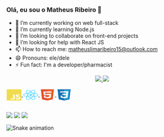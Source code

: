 ### Olá, eu sou o Matheus Ribeiro 👋

- 🔭 I’m currently working on web full-stack
- 🌱 I’m currently learning Node.js
- 👯 I’m looking to collaborate on front-end projects
- 🤔 I’m looking for help with React JS
- 📫 How to reach me: matheuslimaribeiro15@outlook.com
- 😄 Pronouns: ele/dele
- ⚡ Fun fact: I'm a developer/pharmacist

<div align="center">
  <a href="https://github.com/mdmath15">
  <img height="180em" src="https://github-readme-stats.vercel.app/api?username=mdmath15&show_icons=true&theme=dracula&include_all_commits=true&count_private=true"/>
  <img height="180em" src="https://github-readme-stats.vercel.app/api/top-langs/?username=mdmath15&layout=&langs_count=7&theme=dracula"/> 
</div>
<div style="display: inline_block"><br>
  <img align="center" alt="Math-Js" height="30" width="40" src="https://raw.githubusercontent.com/devicons/devicon/master/icons/javascript/javascript-plain.svg">
  <img align="center" alt="Math-React" height="30" width="40" src="https://raw.githubusercontent.com/devicons/devicon/master/icons/react/react-original.svg">
  <img align="center" alt="Math-HTML" height="30" width="40" src="https://raw.githubusercontent.com/devicons/devicon/master/icons/html5/html5-original.svg">
  <img align="center" alt="Math-CSS" height="30" width="40" src="https://raw.githubusercontent.com/devicons/devicon/master/icons/css3/css3-original.svg">
</div>
  
  ##
 
<div> 
  <a href="https://instagram.com/mdmathh" target="_blank"><img src="https://img.shields.io/badge/-Instagram-%23E4405F?style=for-the-badge&logo=instagram&logoColor=white" target="_blank"></a>
  <a href = "mailto:matheuslimaribeiro15@outlook.com"><img src="https://img.shields.io/badge/-OUTLOOK-%23333?style=for-the-badge&logo=gmail&logoColor=white" target="_blank"></a>
  <a href="https://www.linkedin.com/in/matheus-lima-ribeiro-a74388154/" target="_blank"><img src="https://img.shields.io/badge/-LinkedIn-%230077B5?style=for-the-badge&logo=linkedin&logoColor=white" target="_blank"></a> 
  
![Snake animation](https://github.com/mdmath15/mdmath15/blob/output/github-contribution-grid-snake.svg)
</div>
